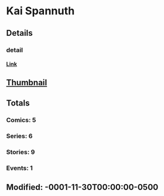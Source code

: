 # Kai  Spannuth 
## Details
### detail
#### [Link](http://marvel.com/comics/creators/10092/kai_spannuth?utm_campaign=apiRef&utm_source=225578a89fc76f3d20fbffda5d17a88d)
## [Thumbnail](http://i.annihil.us/u/prod/marvel/i/mg/6/80/4bb3c94b82736.jpg)
## Totals
### Comics: 5
### Series: 6
### Stories: 9
### Events: 1
## Modified: -0001-11-30T00:00:00-0500
